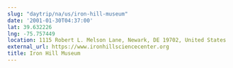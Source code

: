 ```yaml
---
slug: "daytrip/na/us/iron-hill-museum"
date: '2001-01-30T04:37:00'
lat: 39.632226
lng: -75.757449
location: 1115 Robert L. Melson Lane, Newark, DE 19702, United States
external_url: https://www.ironhillsciencecenter.org
title: Iron Hill Museum
---
```



